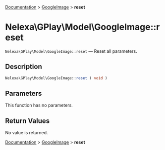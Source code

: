 [Documentation](../../README.md) > [GoogleImage](README.md) > **reset**

# Nelexa\GPlay\Model\GoogleImage::reset
`Nelexa\GPlay\Model\GoogleImage::reset` — Reset all parameters.

## Description
```php
Nelexa\GPlay\Model\GoogleImage::reset ( void )
```

## Parameters
This function has no parameters.

## Return Values
No value is returned.

[Documentation](../../README.md) > [GoogleImage](README.md) > **reset**
